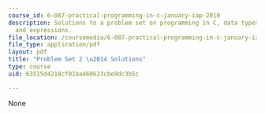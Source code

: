 ```yaml
---
course_id: 6-087-practical-programming-in-c-january-iap-2010
description: Solutions to a problem set on programming in C, data types, operators,
  and expressions.
file_location: /coursemedia/6-087-practical-programming-in-c-january-iap-2010/63515d4218cf01ba460623cbe9dc3b5c_MIT6_087IAP10_assn02_sol.pdf
file_type: application/pdf
layout: pdf
title: "Problem Set 2 \u2014 Solutions"
type: course
uid: 63515d4218cf01ba460623cbe9dc3b5c

---
```

None